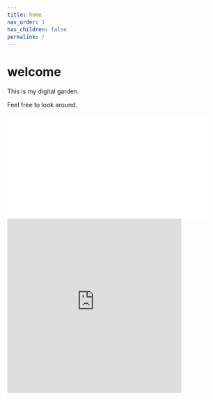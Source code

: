 ```yaml
---
title: home
nav_order: 1
has_children: false
permalink: /
---
```


# welcome

This is my digital garden.

Feel free to look around.


<img src="flowers_drawing.png" width="460em" align="center">

<iframe src="https://preview.p5js.org/andreaheilrath/embed/MNoA9qN9n" frameborder="0" border="0" cellspacing="0"
        style="border-style: none;width: 400px; height: 400px;"></iframe>

